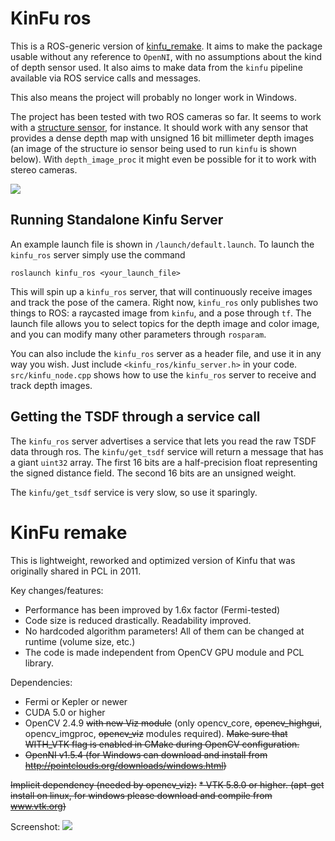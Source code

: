 KinFu ros
=========
This is a ROS-generic version of  [kinfu_remake](https://github.com/Nerei/kinfu_remake). It aims to make the package usable without any reference to `OpenNI`, with no assumptions about the kind of depth sensor used. It also aims to make data from the `kinfu` pipeline available via ROS service calls and messages.

This also means the project will probably no longer work in Windows.

The project has been tested with two ROS cameras so far. It seems to work with a [structure sensor](http://structure.io/developers), for instance. It should work with any sensor that provides a dense depth map with unsigned 16 bit millimeter depth images (an image of the structure io sensor being used to run `kinfu` is shown below). With `depth_image_proc` it might even be possible for it to work with stereo cameras.

![](https://raw.githubusercontent.com/personalrobotics/kinfu_ros/master/fusion_structureio.png)

## Running Standalone Kinfu Server

An example launch file is shown in `/launch/default.launch`. To launch the `kinfu_ros` server simply use the command

`roslaunch kinfu_ros <your_launch_file>`

This will spin up a `kinfu_ros` server, that will continuously receive images and track the pose of the camera. Right now, `kinfu_ros` only publishes two things to ROS: a raycasted image from `kinfu`, and a pose through `tf`. The launch file allows you to select topics for the depth image and color image, and you can modify many other parameters through `rosparam`.

You can also include the `kinfu_ros` server as a header file, and use it in any way you wish. Just include `<kinfu_ros/kinfu_server.h>` in your code. `src/kinfu_node.cpp` shows how to use the `kinfu_ros` server to receive and track depth images.

## Getting the TSDF through a service call

The `kinfu_ros` server advertises a service that lets you read the raw TSDF data through ros. The `kinfu/get_tsdf` service will return a message that has a giant `uint32` array. The first 16 bits are a half-precision float representing the signed distance field. The second 16 bits are an unsigned weight.

The `kinfu/get_tsdf` service is very slow, so use it sparingly.

KinFu remake
============

This is lightweight, reworked and optimized version of Kinfu that was originally shared in PCL in 2011. 

Key changes/features:
* Performance has been improved by 1.6x factor (Fermi-tested)
* Code size is reduced drastically. Readability improved. 
* No hardcoded algorithm parameters! All of them can be changed at runtime (volume size, etc.)
* The code is made independent from OpenCV GPU module and PCL library. 

Dependencies:
* Fermi or Kepler or newer
* CUDA 5.0 or higher
* OpenCV 2.4.9 ~~with new Viz module~~ (only opencv_core, ~~opencv_highgui~~, opencv_imgproc, ~~opencv_viz~~ modules required). ~~Make sure that WITH_VTK flag is enabled in CMake during OpenCV configuration.~~
* ~~OpenNI v1.5.4 (for Windows can download and install from http://pointclouds.org/downloads/windows.html)~~

~~Implicit dependency (needed by opencv_viz):~~
~~* VTK 5.8.0 or higher. (apt-get install on linux, for windows please download and compile from www.vtk.org)~~

Screenshot:
![](https://raw.githubusercontent.com/personalrobotics/kinfu_ros/master/perf-39.5fps-Tesla-C2070.png)

